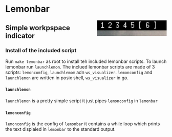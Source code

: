 # Lemonbar
<a href="https://github.com/luis-07/nsowm/screenshots/anime-1.png"><img src="../screenshots/lemonbar-2.png" width="43%" align="right"></a>
## Simple workpspace indicator
### Install of the included script
Run `make lemonbar` as root to install teh included lemonbar scripts. To launch lemonbar run `launchlemon`. The inclued lemonbar scripts are made of 3 scripts: `lemoncomfig`, `launchlemom` adn `ws_visualizer`. `lemonconfig` and `launchlemon` are written in posix shell, `ws_visualizer` in go.
#### `launchlemon`
`launchlemon` is a pretty simple script it just pipes `lemonconfig` in `lemonbar` 
#### `lemonconfig`
`lemonconfig` is the config of `lemonbar` it contains a while loop which prints the text displaied in `lemonbar` to the standard output.
